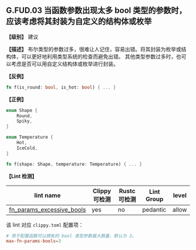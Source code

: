 ## G.FUD.03   当函数参数出现太多 bool 类型的参数时，应该考虑将其封装为自定义的结构体或枚举

**【级别】** 建议

**【描述】**
布尔类型的参数过多，很难让人记住，容易出错。将其封装为枚举或结构体，可以更好地利用类型系统的检查而避免出错。
其他类型参数过多时，也可以考虑是否可以用自定义结构体或枚举进行封装。

**【反例】**

```rust
fn f(is_round: bool, is_hot: bool) { ... }
```

**【正例】**

```rust
enum Shape {
    Round,
    Spiky,
}

enum Temperature {
    Hot,
    IceCold,
}

fn f(shape: Shape, temperature: Temperature) { ... }
```

**【Lint 检测】**

| lint name                                                    | Clippy 可检测 | Rustc 可检测 | Lint Group | level |
| ------------------------------------------------------------ | ------------- | ------------ | ---------- | ----- |
| [fn_params_excessive_bools](https://rust-lang.github.io/rust-clippy/master/#fn_params_excessive_bools) | yes           | no           | pedantic   | allow |

该 lint 对应 `clippy.toml` 配置项：

```toml
# 用于配置函数可以拥有的 bool 类型参数最大数量，默认为 3。
max-fn-params-bools=3 
```